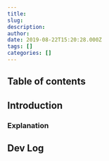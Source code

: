 ```yaml
---
title:
slug:
description:
author: 
date: 2019-08-22T15:20:28.000Z
tags: []
categories: []
---
```


## Table of contents

## Introduction

### Explanation

## Dev Log
